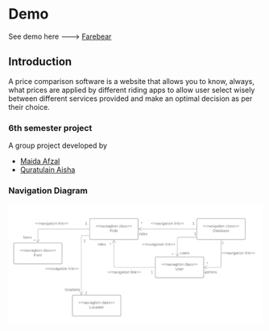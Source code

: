# Demo

See demo here ---> [Farebear](https://farebear.netlify.app/)

## Introduction

A price comparison software is a website that allows you to know, always, what prices are
applied by different riding apps to allow user select wisely between different services
provided and make an optimal decision as per their choice.

### 6th semester project

A group project developed by
* [Maida Afzal](https://github.com/maidaNsiddique)
* [Quratulain Aisha](https://github.com/QuratulAinAisha)

### Navigation Diagram

![Navigation Diagram](nv.png)
